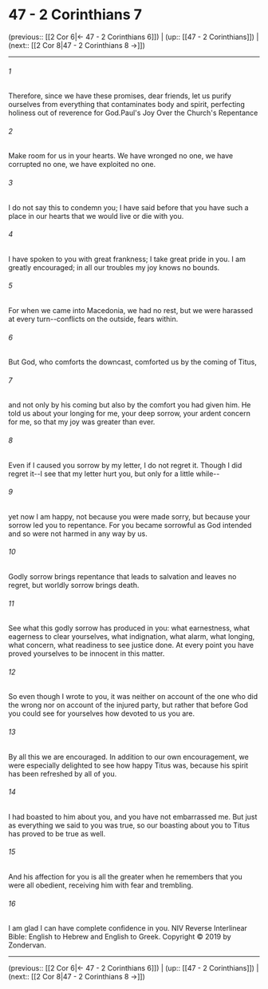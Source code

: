 # 47 - 2 Corinthians 7

(previous:: [[2 Cor 6|← 47 - 2 Corinthians 6]]) | (up:: [[47 - 2 Corinthians]]) | (next:: [[2 Cor 8|47 - 2 Corinthians 8 →]])

***


###### 1 
Therefore, since we have these promises, dear friends, let us purify ourselves from everything that contaminates body and spirit, perfecting holiness out of reverence for God.Paul's Joy Over the Church's Repentance 

###### 2 
Make room for us in your hearts. We have wronged no one, we have corrupted no one, we have exploited no one. 

###### 3 
I do not say this to condemn you; I have said before that you have such a place in our hearts that we would live or die with you. 

###### 4 
I have spoken to you with great frankness; I take great pride in you. I am greatly encouraged; in all our troubles my joy knows no bounds. 

###### 5 
For when we came into Macedonia, we had no rest, but we were harassed at every turn--conflicts on the outside, fears within. 

###### 6 
But God, who comforts the downcast, comforted us by the coming of Titus, 

###### 7 
and not only by his coming but also by the comfort you had given him. He told us about your longing for me, your deep sorrow, your ardent concern for me, so that my joy was greater than ever. 

###### 8 
Even if I caused you sorrow by my letter, I do not regret it. Though I did regret it--I see that my letter hurt you, but only for a little while-- 

###### 9 
yet now I am happy, not because you were made sorry, but because your sorrow led you to repentance. For you became sorrowful as God intended and so were not harmed in any way by us. 

###### 10 
Godly sorrow brings repentance that leads to salvation and leaves no regret, but worldly sorrow brings death. 

###### 11 
See what this godly sorrow has produced in you: what earnestness, what eagerness to clear yourselves, what indignation, what alarm, what longing, what concern, what readiness to see justice done. At every point you have proved yourselves to be innocent in this matter. 

###### 12 
So even though I wrote to you, it was neither on account of the one who did the wrong nor on account of the injured party, but rather that before God you could see for yourselves how devoted to us you are. 

###### 13 
By all this we are encouraged. In addition to our own encouragement, we were especially delighted to see how happy Titus was, because his spirit has been refreshed by all of you. 

###### 14 
I had boasted to him about you, and you have not embarrassed me. But just as everything we said to you was true, so our boasting about you to Titus has proved to be true as well. 

###### 15 
And his affection for you is all the greater when he remembers that you were all obedient, receiving him with fear and trembling. 

###### 16 
I am glad I can have complete confidence in you. NIV Reverse Interlinear Bible: English to Hebrew and English to Greek. Copyright © 2019 by Zondervan.

***

(previous:: [[2 Cor 6|← 47 - 2 Corinthians 6]]) | (up:: [[47 - 2 Corinthians]]) | (next:: [[2 Cor 8|47 - 2 Corinthians 8 →]])
